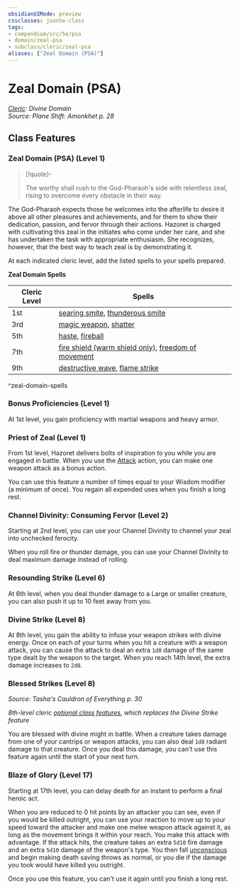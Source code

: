 ```yaml
---
obsidianUIMode: preview
cssclasses: json5e-class
tags:
- compendium/src/5e/psa
- domain/zeal-psa
- subclass/cleric/zeal-psa
aliases: ["Zeal Domain (PSA)"]
---
```

# Zeal Domain (PSA)
*[Cleric](cleric.md): Divine Domain*  
*Source: Plane Shift: Amonkhet p. 28*  


## Class Features

### Zeal Domain (PSA) (Level 1)

> [!quote]-  
> 
> The worthy shall rush to the God-Pharaoh's side with relentless zeal, rising to overcome every obstacle in their way.

The God-Pharaoh expects those he welcomes into the afterlife to desire it above all other pleasures and achievements, and for them to show their dedication, passion, and fervor through their actions. Hazoret is charged with cultivating this zeal in the initiates who come under her care, and she has undertaken the task with appropriate enthusiasm. She recognizes, however, that the best way to teach zeal is by demonstrating it.

At each indicated cleric level, add the listed spells to your spells prepared.

**Zeal Domain Spells**

| Cleric Level | Spells |
|--------------|--------|
| 1st | [searing smite](/Systems/5e/spells/searing-smite.md), [thunderous smite](/Systems/5e/spells/thunderous-smite.md) |
| 3rd | [magic weapon](/Systems/5e/spells/magic-weapon.md), [shatter](/Systems/5e/spells/shatter.md) |
| 5th | [haste](/Systems/5e/spells/haste.md), [fireball](/Systems/5e/spells/fireball.md) |
| 7th | [fire shield (warm shield only)](/Systems/5e/spells/fire-shield.md), [freedom of movement](/Systems/5e/spells/freedom-of-movement.md) |
| 9th | [destructive wave](/Systems/5e/spells/destructive-wave.md), [flame strike](/Systems/5e/spells/flame-strike.md) |
^zeal-domain-spells

### Bonus Proficiencies (Level 1)

At 1st level, you gain proficiency with martial weapons and heavy armor.

### Priest of Zeal (Level 1)

From 1st level, Hazoret delivers bolts of inspiration to you while you are engaged in battle. When you use the [Attack](/Systems/5e/rules/actions.md#Attack) action, you can make one weapon attack as a bonus action.

You can use this feature a number of times equal to your Wisdom modifier (a minimum of once). You regain all expended uses when you finish a long rest.

### Channel Divinity: Consuming Fervor (Level 2)

Starting at 2nd level, you can use your Channel Divinity to channel your zeal into unchecked ferocity.

When you roll fire or thunder damage, you can use your Channel Divinity to deal maximum damage instead of rolling.

### Resounding Strike (Level 6)

At 6th level, when you deal thunder damage to a Large or smaller creature, you can also push it up to 10 feet away from you.

### Divine Strike (Level 8)

At 8th level, you gain the ability to infuse your weapon strikes with divine energy. Once on each of your turns when you hit a creature with a weapon attack, you can cause the attack to deal an extra `1d8` damage of the same type dealt by the weapon to the target. When you reach 14th level, the extra damage increases to `2d8`.

### Blessed Strikes (Level 8)
_Source: Tasha's Cauldron of Everything p. 30_

*8th-level cleric [optional class features](/Systems/5e/rules/variant-rules/optional-class-features-tce.md), which replaces the Divine Strike feature*

You are blessed with divine might in battle. When a creature takes damage from one of your cantrips or weapon attacks, you can also deal `1d8` radiant damage to that creature. Once you deal this damage, you can't use this feature again until the start of your next turn.

### Blaze of Glory (Level 17)

Starting at 17th level, you can delay death for an instant to perform a final heroic act.

When you are reduced to 0 hit points by an attacker you can see, even if you would be killed outright, you can use your reaction to move up to your speed toward the attacker and make one melee weapon attack against it, as long as the movement brings it within your reach. You make this attack with advantage. If the attack hits, the creature takes an extra `5d10` fire damage and an extra `5d10` damage of the weapon's type. You then fall [unconscious](/Systems/5e/rules/conditions.md#unconscious) and begin making death saving throws as normal, or you die if the damage you took would have killed you outright.

Once you use this feature, you can't use it again until you finish a long rest.